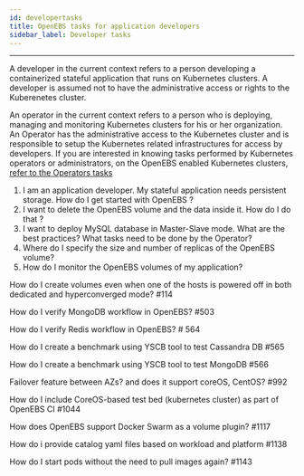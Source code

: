 ```yaml
---
id: developertasks
title: OpenEBS tasks for application developers
sidebar_label: Developer tasks
---
```


------

A developer in the current context refers to a person developing a containerized stateful application that runs on Kubernetes clusters. A developer is assumed not to have the administrative access or rights to the Kuberenetes cluster. 



An operator in the current context refers to a person who is deploying, managing and monitoring Kubernetes clusters for his or her organization. An Operator has the administrative access to the Kubernetes cluster and is responsible to setup the Kubernetes related infrastructures for access by developers. If you are interested in knowing tasks performed by Kubernetes operators or administrators, on the OpenEBS enabled Kubernetes clusters,  [refer to the Operators tasks](/docs/operatortasks.html)



1. I am an application developer. My stateful application needs persistent storage. How do I get started with OpenEBS ?
2. I want to delete the OpenEBS volume and the data inside it. How do I do that ?
3. I want to deploy MySQL database in Master-Slave mode. What are the best practices? What tasks need to be done by the Operator?
4. Where do I specify the size and number of replicas of the OpenEBS volume?
5. How do I monitor the OpenEBS volumes of my application?

How do I create volumes even when one of the hosts is powered off in both dedicated and hyperconverged mode? #114

How do I verify MongoDB workflow in OpenEBS? #503

How do I verify Redis workflow in OpenEBS? # 564

How do I create a benchmark using YSCB tool to test Cassandra DB #565

How do I create a benchmark using YSCB tool to test MongoDB #566

Failover feature between AZs? and does it support coreOS, CentOS? #992

How do I include CoreOS-based test bed (kubernetes cluster) as part of OpenEBS CI #1044

How does OpenEBS support  Docker Swarm as a volume plugin? #1117

How do i provide catalog yaml files based on workload and platform #1138

How do I start pods without the need to pull images again? #1143
















<!-- Hotjar Tracking Code for https://docs.openebs.io -->
<script>
   (function(h,o,t,j,a,r){
       h.hj=h.hj||function(){(h.hj.q=h.hj.q||[]).push(arguments)};
       h._hjSettings={hjid:785693,hjsv:6};
       a=o.getElementsByTagName('head')[0];
       r=o.createElement('script');r.async=1;
       r.src=t+h._hjSettings.hjid+j+h._hjSettings.hjsv;
       a.appendChild(r);
   })(window,document,'https://static.hotjar.com/c/hotjar-','.js?sv=');
</script>
